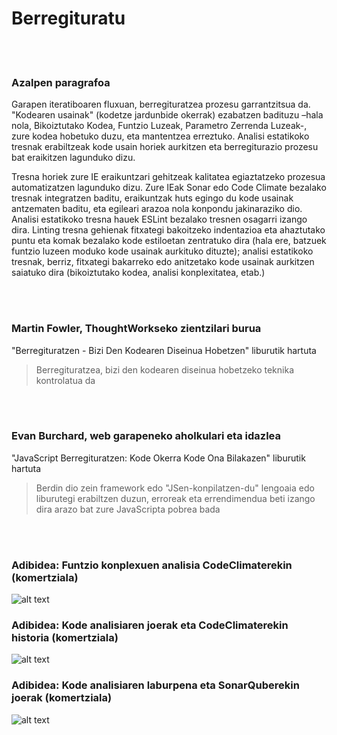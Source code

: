 # Berregituratu

<br/><br/>

### Azalpen paragrafoa

Garapen iteratiboaren fluxuan, berregituratzea prozesu garrantzitsua da. "Kodearen usainak" (kodetze jardunbide okerrak) ezabatzen badituzu –hala nola, Bikoiztutako Kodea, Funtzio Luzeak, Parametro Zerrenda Luzeak-, zure kodea hobetuko duzu, eta mantentzea erreztuko. Analisi estatikoko tresnak erabiltzeak kode usain horiek aurkitzen eta berregiturazio prozesu bat eraikitzen lagunduko dizu.

Tresna horiek zure IE eraikuntzari gehitzeak kalitatea egiaztatzeko prozesua automatizatzen lagunduko dizu. Zure IEak Sonar edo Code Climate bezalako tresnak integratzen baditu, eraikuntzak huts egingo du kode usainak antzematen baditu, eta egileari arazoa nola konpondu jakinaraziko dio. Analisi estatikoko tresna hauek ESLint bezalako tresnen osagarri izango dira. Linting tresna gehienak fitxategi bakoitzeko indentazioa eta ahaztutako puntu eta komak bezalako kode estiloetan zentratuko dira (hala ere, batzuek funtzio luzeen moduko kode usainak aurkituko dituzte); analisi estatikoko tresnak, berriz, fitxategi bakarreko edo anitzetako kode usainak aurkitzen saiatuko dira (bikoiztutako kodea, analisi konplexitatea, etab.)

<br/><br/>


### Martin Fowler, ThoughtWorkseko zientzilari burua

 "Berregituratzen - Bizi Den Kodearen Diseinua Hobetzen" liburutik hartuta

 > Berregituratzea, bizi den kodearen diseinua hobetzeko teknika kontrolatua da

<br/><br/>

### Evan Burchard, web garapeneko aholkulari eta idazlea

 "JavaScript Berregituratzen: Kode Okerra Kode Ona Bilakazen" liburutik hartuta

 > Berdin dio zein framework edo "JSen-konpilatzen-du" lengoaia edo liburutegi erabiltzen duzun, erroreak eta errendimendua beti izango dira arazo bat zure JavaScripta pobrea bada

<br/><br/>

 ### Adibidea: Funtzio konplexuen analisia CodeClimaterekin (komertziala)

![alt text](https://github.com/goldbergyoni/nodebestpractices/blob/master/assets/images/codeanalysis-climate-complex-methods.PNG "Funtzio konplexuen analisia")

### Adibidea: Kode analisiaren joerak eta CodeClimaterekin historia (komertziala)

![alt text](https://github.com/goldbergyoni/nodebestpractices/blob/master/assets/images/codeanalysis-climate-history.PNG "Kode analisiaren historia")

### Adibidea: Kode analisiaren laburpena eta SonarQuberekin joerak (komertziala)

![alt text](https://github.com/goldbergyoni/nodebestpractices/blob/master/assets/images/codeanalysis-sonarqube-dashboard.PNG "Kode analisiaren historia")


<br/><br/>

